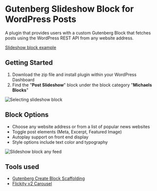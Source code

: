 # Gutenberg Slideshow Block for WordPress Posts
A plugin that provides users with a custom Gutenberg Block that fetches posts using the WordPress REST API from any website address.

[Slideshow block example](https://gutenberg.progressionstudios.com/)

## Getting Started ##
1. Download the zip file and install plugin within your WordPress Dashboard
2. Find the "**Post Slideshow**" block under the block category "**Michaels Blocks**"

![Selecting slideshow block](https://gutenberg.progressionstudios.com/wp-content/uploads/2024/01/post-slideshow-block.jpg)


## Block Options ##
* Choose any website address or from a list of popular news websites
* Toggle post elements (Meta, Excerpt, Featured Image)
* Autoplay support on front end display
* Style options include text color and typography

![Slideshow block any feed](https://gutenberg.progressionstudios.com/wp-content/uploads/2024/01/slideshow-feed-selection.jpg)

## Tools used  ##
* [Gutenberg Create Block Scaffolding](https://developer.wordpress.org/block-editor/reference-guides/packages/packages-create-block/)
* [Flickity v2 Carousel](https://flickity.metafizzy.co/)